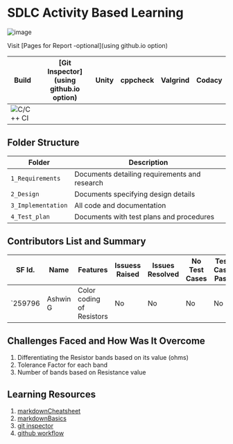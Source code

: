 # SDLC Activity Based Learning



![image](https://user-images.githubusercontent.com/82046396/114386075-61103900-9bae-11eb-8a3f-693e4c641e62.png)
 
 
 
Visit [Pages for Report -optional](using github.io option)

Build | [Git Inspector](using github.io option) | Unity | cppcheck|Valgrind|Codacy|
------|----------|----|---|------|--------|
|![C/C++ CI](https://img.shields.io/badge/C%2FC%2B%2B%20CI-passing-green)

## Folder Structure
Folder             | Description
-------------------| -----------------------------------------
`1_Requirements`   | Documents detailing requirements and research
`2_Design`         | Documents specifying design details
`3_Implementation` | All code and documentation
`4_Test_plan`      | Documents with test plans and procedures

## Contributors List and Summary

SF Id. |  Name   |    Features    | Issuess Raised |Issues Resolved|No Test Cases|Test Case Pass
-------|---------|----------------|----------------|---------------|-------------|--------------
`259796 | Ashwin G  | Color coding of Resistors    |  No     |  No   | No   | No     
   

## Challenges Faced and How Was It Overcome

1. Differentiating the Resistor bands based on its value (ohms)
2. Tolerance Factor for each band
3. Number of bands based on Resistance value


## Learning Resources
1. [markdownCheatsheet](https://github.com/adam-p/markdown-here/wiki/Markdown-Cheatsheet)
2. [markdownBasics](https://guides.github.com/features/mastering-markdown/)
3. [git inspector](https://github.com/ejwa/gitinspector.git)
4. [github workflow](https://docs.github.com/en/actions/learn-github-action)


